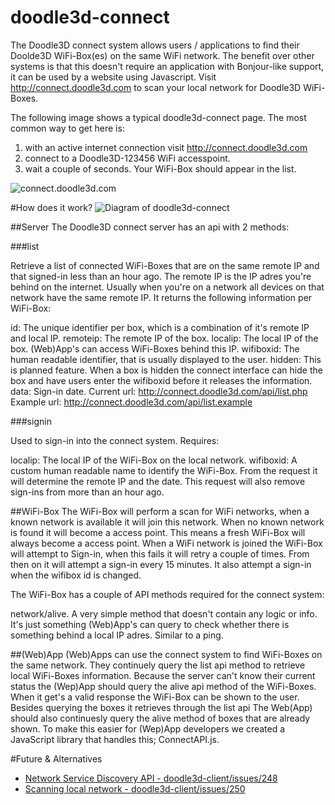 # doodle3d-connect
The Doodle3D connect system allows users / applications to find their Doolde3D WiFi-Box(es) on the same WiFi network. The benefit over other systems is that this doesn't require an application with Bonjour-like support, it can be used by a website using Javascript. Visit http://connect.doodle3d.com to scan your local network for Doodle3D WiFi-Boxes.

The following image shows a typical doodle3d-connect page. The most common way to get here is:

1. with an active internet connection visit http://connect.doodle3d.com
2. connect to a Doodle3D-123456 WiFi accesspoint.
3. wait a couple of seconds. Your WiFi-Box should appear in the list.

![connect.doodle3d.com](https://cloud.githubusercontent.com/assets/156066/15451030/645fd5ae-1fb0-11e6-9521-e2271c1d2bc5.png)

#How does it work?
![Diagram of doodle3d-connect](https://cloud.githubusercontent.com/assets/156066/15450961/519baea0-1fad-11e6-9b58-9ca597db0a55.png)

##Server
The Doodle3D connect server has an api with 2 methods:

###list

Retrieve a list of connected WiFi-Boxes that are on the same remote IP and that signed-in less than an hour ago. The remote IP is the IP adres you're behind on the internet. Usually when you're on a network all devices on that network have the same remote IP. It returns the following information per WiFi-Box:

id: The unique identifier per box, which is a combination of it's remote IP and local IP.
remoteip: The remote IP of the box.
localip: The local IP of the box. (Web)App's can access WiFi-Boxes behind this IP.
wifiboxid: The human readable identifier, that is usually displayed to the user.
hidden: This is planned feature. When a box is hidden the connect interface can hide the box and have users enter the wifiboxid before it releases the information.
data: Sign-in date.
Current url: http://connect.doodle3d.com/api/list.php
Example url: http://connect.doodle3d.com/api/list.example

###signin

Used to sign-in into the connect system. Requires:

localip: The local IP of the WiFi-Box on the local network.
wifiboxid: A custom human readable name to identify the WiFi-Box.
From the request it will determine the remote IP and the date. This request will also remove sign-ins from more than an hour ago. 

##WiFi-Box
The WiFi-Box will perform a scan for WiFi networks, when a known network is available it will join this network. When no known network is found it will become a access point. This means a fresh WiFi-Box will always become a access point.
When a WiFi network is joined the WiFi-Box will attempt to Sign-in, when this fails it will retry a couple of times. From then on it will attempt a sign-in every 15 minutes. It also attempt a sign-in when the wifibox id is changed.

The WiFi-Box has a couple of API methods required for the connect system:

network/alive. A very simple method that doesn't contain any logic or info. It's just something (Web)App's can query to check whether there is something behind a local IP adres. Similar to a ping.

##(Web)App
(Web)Apps can use the connect system to find WiFi-Boxes on the same network.
They continuely query the list api method to retrieve local WiFi-Boxes information. Because the server can't know their current status the (Wep)App should query the alive api method of the WiFi-Boxes. When it get's a valid response the WiFi-Box can be shown to the user. Besides querying the boxes it retrieves through the list api The Web(App) should also continuesly query the alive method of boxes that are already shown. To make this easier for (Wep)App developers we created a JavaScript library that handles this; ConnectAPI.js.

#Future & Alternatives
* [Network Service Discovery API - doodle3d-client/issues/248](https://github.com/Doodle3D/doodle3d-client/issues/248)
* [Scanning local network - doodle3d-client/issues/250](https://github.com/Doodle3D/doodle3d-client/issues/250)
